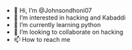 - 👋 Hi, I’m @Johnsondhoni07
- 👀 I’m interested in hacking and Kabaddi
- 🌱 I’m currently learning python
- 💞️ I’m looking to collaborate on hacking
- 📫 How to reach me 

<!---
Johnsondhoni07/Johnsondhoni07 is a ✨ special ✨ repository because its `README.md` (this file) appears on your GitHub profile.
You can click the Preview link to take a look at your changes.
--->

